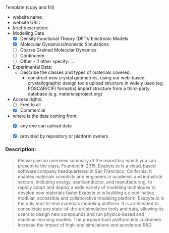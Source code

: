 Template (copy and fill) 
* website name: 
* website URL: 
* brief description: 
* Modelling Data 
  - [X] Density Functional Theory (DFT)/ Electronic Models
  - [X] Molecular Dynamics/Atomistic Simulations
  - [ ] Coarse Grained Molecular Dynamics
  - [ ] Continumm 
  - [ ] Other
        - if other specify: ...
* Experimental Data: 
  * Describe the classes and types of materials covered. 
    *   construct new crystal geometries, using our web-based crystallographic design tools
        upload structure in widely used (eg. POSCAR/CIF) format(s)
        import structure from a third-party database (e.g. materialsproject.org)
* Access rights: 
  - [ ] Free to all 
  - [X] Commercial 
* where is the data coming from:  
  - [X] any one can upload data 
  - [X] provided by repository or platform owners
 
 
 ### Description:
> Please give an overview summary of the repository which you can present to the class. 
Founded in 2015, Exabyte.io is a cloud-based software company headquartered in San Francisco, California. 
It enables materials scientists and engineers in academic and industrial sectors, including energy, semiconductor, and manufacturing, to rapidly adopt and deploy a wide variety of modeling techniques to develop new materials faster.Exabyte.io is building a cloud-native, modular, accessible and collaborative modeling platform.
Exabyte.io is the only end-to-end materials modeling platform. It is architected to consolidate any state-of-the-art simulation tools and data, allowing its users to design new compounds and run physics-based and machine-learning models. The purpose-built platform lets customers increase the impact of high-end simulations and accelerate R&D.


